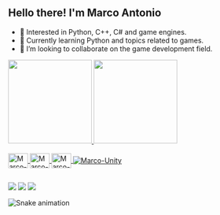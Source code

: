 ## Hello there! I'm Marco Antonio

- 👀 Interested in Python, C++, C# and game engines.
- 🌱 Currently learning Python and topics related to games.
- 💞️ I’m looking to collaborate on the game development field.

<!---
marcogd0/marcogd0 is a ✨ special ✨ repository because its `README.md` (this file) appears on your GitHub profile.
You can click the Preview link to take a look at your changes.
--->
<div>
  <a href="https://github.com/marcogd0">
  <img height="170em" src="https://github-readme-stats.vercel.app/api?username=marcogd0&show_icons=true&theme=github_dark&include_all_commits=true&count_private=true"/>
  <img height="170em" src="https://github-readme-stats.vercel.app/api/top-langs/?username=marcogd0&layout=compact&langs_count=7&theme=github_dark"/>
</div>
  
<div style="display: inline_block"><br>
  <img align="center" alt="Marco-Python" height="30" width="40" src="https://cdn.jsdelivr.net/gh/devicons/devicon/icons/python/python-original.svg">
  <img align="center" alt="Marco-C++" height="30" width="40" src="https://www.svgrepo.com/show/303480/c-logo.svg">
  <img align="center" alt="Marco-C#" height="30" width="40" src="https://cdn.jsdelivr.net/gh/devicons/devicon/icons/csharp/csharp-original.svg">
  <img align="center" alt="Marco-Unity "src="https://img.shields.io/badge/Unity-100000?style=for-the-badge&logo=unity&logoColor=white">
</div>

##

<div> 
  <a href = "mailto:marcogd022@gmail.com"><img src="https://img.shields.io/badge/-Gmail-%23333?style=for-the-badge&logo=gmail&logoColor=white" target="_blank"></a>
  <a href="https://www.linkedin.com/in/marco-antonio-alonsogd" target="_blank"><img src="https://img.shields.io/badge/-LinkedIn-%230077B5?style=for-the-badge&logo=linkedin&logoColor=white" target="_blank"></a>
  <a href="https://marcogd0.itch.io" target="_blank"><img src="https://img.shields.io/badge/Itch.io-FA5C5C?style=for-the-badge&logo=itch.io&logoColor=white" target="_blank"></a>
</div>


![Snake animation](https://github.com/marcogd0/marcogd0/blob/output/github-contribution-grid-snake.svg)
  
